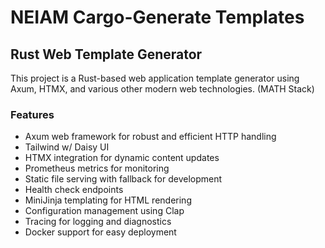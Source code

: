 # NEIAM Cargo-Generate Templates

## Rust Web Template Generator

This project is a Rust-based web application template generator using Axum, HTMX, and various other modern web technologies. (MATH Stack)

### Features

- Axum web framework for robust and efficient HTTP handling
- Tailwind w/ Daisy UI
- HTMX integration for dynamic content updates
- Prometheus metrics for monitoring
- Static file serving with fallback for development
- Health check endpoints
- MiniJinja templating for HTML rendering
- Configuration management using Clap
- Tracing for logging and diagnostics
- Docker support for easy deployment